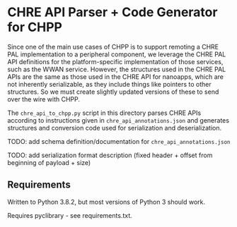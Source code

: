 # CHRE API Parser + Code Generator for CHPP

Since one of the main use cases of CHPP is to support remoting a CHRE PAL
implementation to a peripheral component, we leverage the CHRE PAL API
definitions for the platform-specific implementation of those services, such
as the WWAN service. However, the structures used in the CHRE PAL APIs are the
same as those used in the CHRE API for nanoapps, which are not inherently
serializable, as they include things like pointers to other structures. So we
must create slightly updated versions of these to send over the wire with CHPP.

The `chre_api_to_chpp.py` script in this directory parses CHRE APIs according
to instructions given in `chre_api_annotations.json` and generates structures
and conversion code used for serialization and deserialization.

TODO: add schema definition/documentation for `chre_api_annotations.json`

TODO: add serialization format description (fixed header + offset from
beginning of payload + size)

## Requirements

Written to Python 3.8.2, but most versions of Python 3 should work.

Requires pyclibrary - see requirements.txt.
